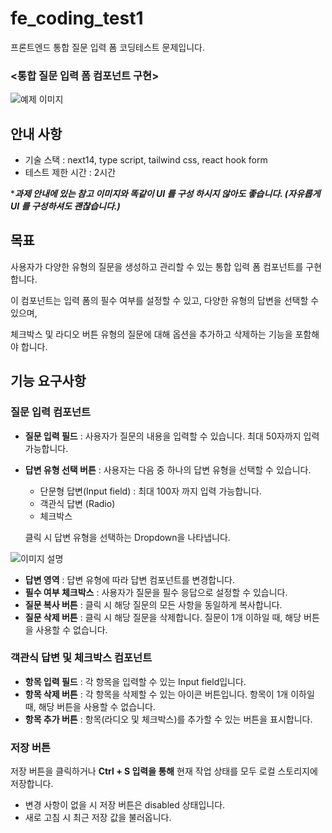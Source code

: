 # fe_coding_test1
프론트엔드 통합 질문 입력 폼 코딩테스트 문제입니다.

### <통합 질문 입력 폼 컴포넌트 구현>
![예제 이미지](https://drive.google.com/uc?export=view&id=1OgdRszBQ6S2lpn1yLHfReDdcbcLqNQbm)

## 안내 사항

- 기술 스택 : next14, type script, tailwind css, react hook form
- 테스트 제한 시간 : 2시간

****과제 안내에 있는 참고 이미지와 똑같이 UI 를 구성 하시지 않아도 좋습니다.
(자유롭게 UI 를 구성하셔도 괜찮습니다.)***

## 목표

사용자가 다양한 유형의 질문을 생성하고 관리할 수 있는 통합 입력 폼 컴포넌트를 구현합니다.

이 컴포넌트는 입력 폼의 필수 여부를 설정할 수 있고, 다양한 유형의 답변을 선택할 수 있으며, 

체크박스 및 라디오 버튼 유형의 질문에 대해 옵션을 추가하고 삭제하는 기능을 포함해야 합니다.

## 기능 요구사항

### 질문 입력 컴포넌트

- **질문 입력 필드** : 사용자가 질문의 내용을 입력할 수 있습니다. 최대 50자까지 입력 가능합니다.
- **답변 유형 선택 버튼** : 사용자는 다음 중 하나의 답변 유형을 선택할 수 있습니다.
    - 단문형 답변(Input field) : 최대 100자 까지 입력 가능합니다.
    - 객관식 답변 (Radio)
    - 체크박스
    
    클릭 시 답변 유형을 선택하는 Dropdown을 나타냅니다.

![이미지 설명](https://drive.google.com/uc?export=view&id=1X7JNJ-Apx9ptrHbxsVgwAPMM1Wxc9Jm2)


    
- **답변 영역** : 답변 유형에 따라 답변 컴포넌트를 변경합니다.
- **필수 여부 체크박스** : 사용자가 질문을 필수 응답으로 설정할 수 있습니다.
- **질문 복사 버튼** : 클릭 시 해당 질문의 모든 사항을 동일하게 복사합니다.
- **질문 삭제 버튼** : 클릭 시 해당 질문을 삭제합니다. 질문이 1개 이하일 때, 해당 버튼을 사용할 수 없습니다.

### 객관식 답변 및 체크박스 컴포넌트

- **항목 입력 필드** : 각 항목을 입력할 수 있는 Input field입니다.
- **항목 삭제 버튼** : 각 항목을 삭제할 수 있는 아이콘 버튼입니다. 항목이 1개 이하일 때, 해당 버튼을 사용할 수 없습니다.
- **항목 추가 버튼** : 항목(라디오 및 체크박스)를 추가할 수 있는 버튼을 표시합니다.

### 저장 버튼

저장 버튼을 클릭하거나 **Ctrl + S 입력을 통해** 현재 작업 상태를 모두 로컬 스토리지에 저장합니다. 

- 변경 사항이 없을 시 저장 버튼은 disabled 상태입니다.
- 새로 고침 시 최근 저장 값을 불러옵니다.
